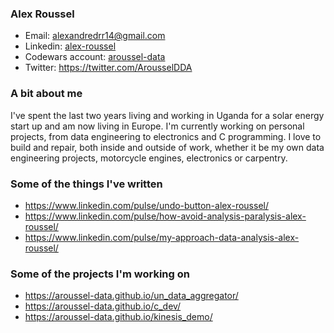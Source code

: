 ### Alex Roussel
- Email: alexandredrr14@gmail.com 
- Linkedin: [alex-roussel](au.linkedin.com/in/alex-roussel)
- Codewars account: [aroussel-data](https://www.codewars.com/users/aroussel-fenix)
- Twitter: https://twitter.com/ArousselDDA

### A bit about me
I've spent the last two years living and working in Uganda for a solar energy start up and am now living in Europe. I'm currently working on personal projects, from data engineering to electronics and C programming. I love to build and repair, both inside and outside of work, whether it be my own data engineering projects, motorcycle engines, electronics or carpentry.

### Some of the things I've written
- https://www.linkedin.com/pulse/undo-button-alex-roussel/
- https://www.linkedin.com/pulse/how-avoid-analysis-paralysis-alex-roussel/
- https://www.linkedin.com/pulse/my-approach-data-analysis-alex-roussel/

### Some of the projects I'm working on
- https://aroussel-data.github.io/un_data_aggregator/
- https://aroussel-data.github.io/c_dev/
- https://aroussel-data.github.io/kinesis_demo/

